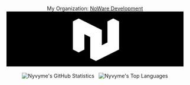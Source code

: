 <div align="center">
  
My Organization: <a href="https://github.com/NoWare-Development">NoWare Development</a><br/>
<img height="150" alt="NoWare Development logo" src="https://raw.githubusercontent.com/NoWare-Development/.github/main/profile/noware_anim.gif" />

<img height="150" alt="Nyvyme's GitHub Statistics" src="https://github-readme-stats.vercel.app/api?username=Nyvyme&show_icons=true&theme=tokyonight&custom_title=Github%20Statistics" />
&nbsp;
<img height="150" alt="Nyvyme's Top Languages" src="https://github-readme-stats.vercel.app/api/top-langs/?username=Nyvyme&langs_count=10&theme=tokyonight&layout=compact&custom_title=Top%20Languages" />

</div>
